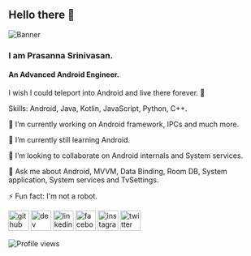 ## Hello there 👋

![Banner](https://github.com/prasansrini/prasansrini/blob/master/android-banner-logo.png)

### I am Prasanna Srinivasan.
#### An Advanced Android Engineer.
I wish I could teleport into Android and live there forever. 🤔

Skills: Android, Java, Kotlin, JavaScript, Python, C++.

🔭 I’m currently working on Android framework, IPCs and much more.

🌱 I’m currently still learning Android.

👯 I’m looking to collaborate on Android internals and System services.

💬 Ask me about Android, MVVM, Data Binding, Room DB, System application, System services and TvSettings.

⚡ Fun fact: I'm not a robot.

[<img src='https://cdn.jsdelivr.net/npm/simple-icons@3.0.1/icons/github.svg' alt='github' target="_blank" height='40'>](https://github.com/prasansrini)  [<img src='https://cdn.jsdelivr.net/npm/simple-icons@3.0.1/icons/dev-dot-to.svg' alt='dev' height='40'>](https://dev.to/prasan29)  [<img src='https://cdn.jsdelivr.net/npm/simple-icons@3.0.1/icons/linkedin.svg' alt='linkedin' height='40'>](https://www.linkedin.com/in/prasanna-srinivasan2905/)  [<img src='https://cdn.jsdelivr.net/npm/simple-icons@3.0.1/icons/facebook.svg' alt='facebook' height='40'>](https://www.facebook.com/Prasansrini)  [<img src='https://cdn.jsdelivr.net/npm/simple-icons@3.0.1/icons/instagram.svg' alt='instagram' height='40'>](https://www.instagram.com/justanotherphotoholic/)  [<img src='https://cdn.jsdelivr.net/npm/simple-icons@3.0.1/icons/twitter.svg' alt='twitter' height='40'>](https://twitter.com/prasan2905)  

![Profile views](https://gpvc.arturio.dev/prasan29)
